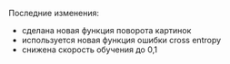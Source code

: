 Последние изменения:
  - сделана новая функция поворота картинок
  - используется новая функция ошибки cross entropy
  - снижена скорость обучения до 0,1
